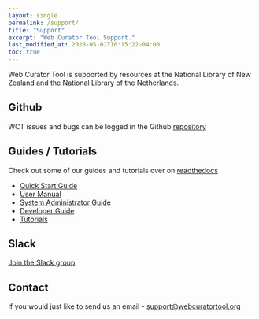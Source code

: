 ```yaml
---
layout: single
permalink: /support/
title: "Support"
excerpt: "Web Curator Tool Support."
last_modified_at: 2020-05-01T10:15:22-04:00
toc: true
---
```


Web Curator Tool is supported by resources at the National Library of New Zealand and the National Library of the Netherlands.


## Github

WCT issues and bugs can be logged in the Github [repository](https://github.com/WebCuratorTool/webcurator-webapp/issues)

## Guides / Tutorials

Check out some of our guides and tutorials over on [readthedocs](https://webcuratortool.readthedocs.io/)
- [Quick Start Guide](https://webcuratortool.readthedocs.io/en/latest/guides/quick-start-guide.html)
- [User Manual](https://webcuratortool.readthedocs.io/en/latest/guides/user-manual.html)
- [System Administrator Guide](https://webcuratortool.readthedocs.io/en/latest/guides/system-administrator-guide.html)
- [Developer Guide](https://webcuratortool.readthedocs.io/en/latest/guides/developer-guide.html)
- [Tutorials](https://webcuratortool.readthedocs.io/en/latest/guides/tutorials.html)


## Slack

[Join the Slack group](https://webcurator.slack.com/signup)


## Contact

If you would just like to send us an email - support@webcuratortool.org